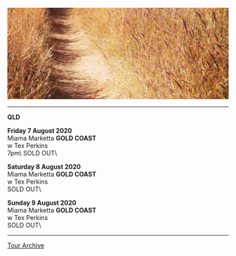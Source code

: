 ![](data/image/news/tourbanner2.jpg)

* * * * *

**QLD**

**Friday 7 August 2020**\
Miama Marketta **GOLD COAST**\
w Tex Perkins\
7pm\ 
SOLD OUT\

**Saturday 8 August 2020**\
Miama Marketta **GOLD COAST**\
w Tex Perkins\
SOLD OUT\

**Sunday 9 August 2020**\
Miama Marketta **GOLD COAST**\
w Tex Perkins\
SOLD OUT\

* * * * *

[Tour Archive](tour/archive)
